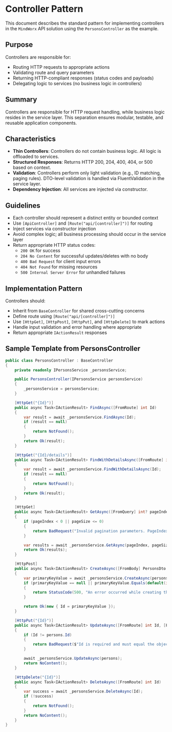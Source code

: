 # Controller Pattern

This document describes the standard pattern for implementing controllers in the `MindWorx` API solution using the `PersonsController` as the example.

## Purpose

Controllers are responsible for:
- Routing HTTP requests to appropriate actions
- Validating route and query parameters
- Returning HTTP-compliant responses (status codes and payloads)
- Delegating logic to services (no business logic in controllers)

## Summary
Controllers are responsible for HTTP request handling, while business logic resides in the service layer. This separation ensures modular, testable, and reusable application components.

## Characteristics

- **Thin Controllers**: Controllers do not contain business logic. All logic is offloaded to services.
- **Structured Responses**: Returns HTTP 200, 204, 400, 404, or 500 based on context.
- **Validation**: Controllers perform only light validation (e.g., ID matching, paging rules). DTO-level validation is handled via FluentValidation in the service layer.
- **Dependency Injection**: All services are injected via constructor.

## Guidelines

- Each controller should represent a distinct entity or bounded context
- Use `[ApiController]` and `[Route("api/[controller]")]` for routing
- Inject services via constructor injection
- Avoid complex logic; all business processing should occur in the service layer
- Return appropriate HTTP status codes:
  - `200 OK` for success
  - `204 No Content` for successful updates/deletes with no body
  - `400 Bad Request` for client input errors
  - `404 Not Found` for missing resources
  - `500 Internal Server Error` for unhandled failures
  
## Implementation Pattern

Controllers should:

- Inherit from `BaseController` for shared cross-cutting concerns
- Define route using `[Route("api/[controller]")]`
- Use `[HttpGet]`, `[HttpPost]`, `[HttpPut]`, and `[HttpDelete]` to mark actions
- Handle input validation and error handling where appropriate
- Return appropriate `IActionResult` responses

## Sample Template from PersonsController

```csharp
public class PersonsController : BaseController
{
	private readonly IPersonsService _personsService;

	public PersonsController(IPersonsService personsService)
	{
		_personsService = personsService;
	}

	[HttpGet("{Id}")]
	public async Task<IActionResult> FindAsync([FromRoute] int Id)
	{
		var result = await _personsService.FindAsync(Id);
		if (result == null)
		{
			return NotFound();
		}
		return Ok(result);
	}

	[HttpGet("{Id}/details")]
	public async Task<IActionResult> FindWithDetailsAsync([FromRoute] int Id)
	{
		var result = await _personsService.FindWithDetailsAsync(Id);
		if (result == null)
		{
			return NotFound();
		}
		return Ok(result);
	}

	[HttpGet]
	public async Task<IActionResult> GetAsync([FromQuery] int? pageIndex = null, [FromQuery] int? pageSize = null)
	{
		if (pageIndex < 0 || pageSize <= 0) 
		{
			return BadRequest("Invalid pagination parameters. PageIndex must be 0 or greater, and PageSize must be greater than 0.");
		}

		var results = await _personsService.GetAsync(pageIndex, pageSize);
		return Ok(results);
	}

	[HttpPost]
	public async Task<IActionResult> CreateAsync([FromBody] PersonsDto persons)
	{
		var primaryKeyValue = await _personsService.CreateAsync(persons);
		if (primaryKeyValue == null || primaryKeyValue.Equals(default(int)))
		{
			return StatusCode(500, "An error occurred while creating the entity.");
		}

		return Ok(new { Id = primaryKeyValue });
	}

	[HttpPut("{Id}")]
	public async Task<IActionResult> UpdateAsync([FromRoute] int Id, [FromBody] PersonsDto persons)
	{
		if (Id != persons.Id)
		{
			return BadRequest($"Id is required and must equal the object Id.");
		}

		await _personsService.UpdateAsync(persons);
		return NoContent();
	}

	[HttpDelete("{Id}")]
	public async Task<IActionResult> DeleteAsync([FromRoute] int Id)
	{
		var success = await _personsService.DeleteAsync(Id);
		if (!success)
		{
			return NotFound();
		}
		return NoContent();
	}
}
```